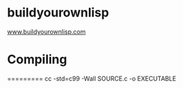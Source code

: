 buildyourownlisp
================

www.buildyourownlisp.com

Compiling
=========
=========
cc -std=c99 -Wall SOURCE.c -o EXECUTABLE